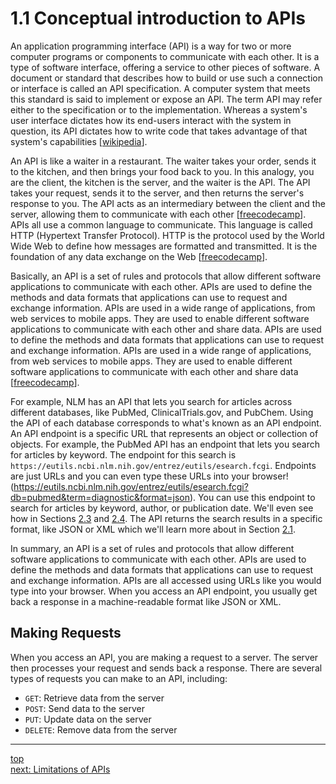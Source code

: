 # 1.1 Conceptual introduction to APIs

An application programming interface (API) is a way for two or more computer programs or components to communicate with each other. It is a type of software interface, offering a service to other pieces of software. A document or standard that describes how to build or use such a connection or interface is called an API specification. A computer system that meets this standard is said to implement or expose an API. The term API may refer either to the specification or to the implementation. Whereas a system's user interface dictates how its end-users interact with the system in question, its API dictates how to write code that takes advantage of that system's capabilities [[wikipedia](https://en.wikipedia.org/wiki/API)].

An API is like a waiter in a restaurant. The waiter takes your order, sends it to the kitchen, and then brings your food back to you. In this analogy, you are the client, the kitchen is the server, and the waiter is the API. The API takes your request, sends it to the server, and then returns the server's response to you. The API acts as an intermediary between the client and the server, allowing them to communicate with each other [[freecodecamp](https://www.freecodecamp.org/news/what-is-an-api-in-english-please-b880a3214a82/)]. APIs all use a common language to communicate. This language is called HTTP (Hypertext Transfer Protocol). HTTP is the protocol used by the World Wide Web to define how messages are formatted and transmitted. It is the foundation of any data exchange on the Web [[freecodecamp](https://www.freecodecamp.org/news/what-is-an-api-in-english-please-b880a3214a82/)].

Basically, an API is a set of rules and protocols that allow different software applications to communicate with each other. APIs are used to define the methods and data formats that applications can use to request and exchange information. APIs are used in a wide range of applications, from web services to mobile apps. They are used to enable different software applications to communicate with each other and share data. APIs are used to define the methods and data formats that applications can use to request and exchange information. APIs are used in a wide range of applications, from web services to mobile apps. They are used to enable different software applications to communicate with each other and share data [[freecodecamp](https://www.freecodecamp.org/news/what-is-an-api-in-english-please-b880a3214a82/)].

For example, NLM has an API that lets you search for articles across different databases, like PubMed, ClinicalTrials.gov, and PubChem. Using the API of each database corresponds to what's known as an API endpoint. An API endpoint is a specific URL that represents an object or collection of objects. For example, the PubMed API has an endpoint that lets you search for articles by keyword. The endpoint for this search is `https://eutils.ncbi.nlm.nih.gov/entrez/eutils/esearch.fcgi`. Endpoints are just URLs and you can even type these URLs into your browser! (https://eutils.ncbi.nlm.nih.gov/entrez/eutils/esearch.fcgi?db=pubmed&term=diagnostic&format=json). You can use this endpoint to search for articles by keyword, author, or publication date. We'll even see how in Sections [2.3](../2-how/2-3-using-apis-via-httpie.md) and [2.4](../2-how/2-4-using-apis-via-python.ipynb). The API returns the search results in a specific format, like JSON or XML which we'll learn more about in Section [2.1](../2-how/2-1-data-formats.md). 

In summary, an API is a set of rules and protocols that allow different software applications to communicate with each other. APIs are used to define the methods and data formats that applications can use to request and exchange information. APIs are all accessed using URLs like you would type into your browser. When you access an API endpoint, you usually get back a response in a machine-readable format like JSON or XML.

## Making Requests

When you access an API, you are making a request to a server. The server then processes your request and sends back a response. There are several types of requests you can make to an API, including:

- `GET`: Retrieve data from the server
- `POST`: Send data to the server
- `PUT`: Update data on the server
- `DELETE`: Remove data from the server

--- 
[top](../README.md)<br/>
[next: Limitations of APIs](1-2-limitations-of-apis.md)<br/>